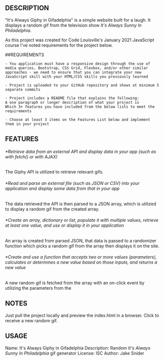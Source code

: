 ## DESCRIPTION

"It's Always Giphy in Gifadelphia" is a simple website built for a laugh. It displays a random gif from the television show *It's Always Sunny In Philadelphia*. 

As this project was created for Code Louisville's January 2021 JavaScript course I've noted requirements for the project below. 


##REQUIREMENTS

    - You application must have a responsive design through the use of media queries, Bootstrap, CSS Grid, Flexbox, and/or other similar approaches - we need to ensure that you can integrate your new JavaScript skill with your HTML/CSS skills you previously learned

    - Project is uploaded to your GitHub repository and shows at minimum 5 separate commits

    - Project includes a README file that explains the following:
    A one paragraph or longer description of what your project is
    Which 3+ features you have included from the below lists to meet the requirements

    - Choose at least 3 items on the Features List below and implement them in your project


## FEATURES

###### *Retrieve data from an external API and display data in your app (such as with fetch() or with AJAX)

The Giphy API is utilized to retrieve relevant gifs. 

###### *Read and parse an external file (such as JSON or CSV) into your application and display some data from that in your app

The data retrieved the API is then parsed to a JSON array, which is utilized to display a random gif from the created array.

###### *Create an array, dictionary or list, populate it with multiple values, retrieve at least one value, and use or display it in your application

An array is created from parsed JSON, that data is passed to a randomizer function which picks a random gif from the array then displays it on the site. 

###### *Create and use a function that accepts two or more values (parameters), calculates or determines a new value based on those inputs, and returns a new value 

A new random gif is fetched from the array with an on-click event by utilizing the parameters from the 

## NOTES
Just pull the project locally and preview the index.html in a browser. Click to receive a new random gif. 

## USAGE

Name: It's Always Giphy in Gifadelphia
Description: Random *It's Always Sunny In Philadelphia* gif generator
License: ISC
Author: Jake Snider